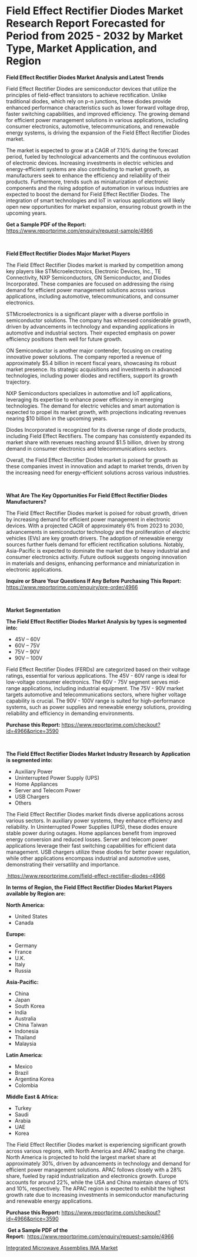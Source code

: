 <p><h1>Field Effect Rectifier Diodes Market Research Report Forecasted for Period from 2025 -  2032 by Market Type, Market Application, and Region</h1></p><p><strong>Field Effect Rectifier Diodes Market Analysis and Latest Trends</strong></p>
<p><p>Field Effect Rectifier Diodes are semiconductor devices that utilize the principles of field-effect transistors to achieve rectification. Unlike traditional diodes, which rely on p-n junctions, these diodes provide enhanced performance characteristics such as lower forward voltage drop, faster switching capabilities, and improved efficiency. The growing demand for efficient power management solutions in various applications, including consumer electronics, automotive, telecommunications, and renewable energy systems, is driving the expansion of the Field Effect Rectifier Diodes market.</p><p>The market is expected to grow at a CAGR of 7.10% during the forecast period, fueled by technological advancements and the continuous evolution of electronic devices. Increasing investments in electric vehicles and energy-efficient systems are also contributing to market growth, as manufacturers seek to enhance the efficiency and reliability of their products. Furthermore, trends such as miniaturization of electronic components and the rising adoption of automation in various industries are expected to boost the demand for Field Effect Rectifier Diodes. The integration of smart technologies and IoT in various applications will likely open new opportunities for market expansion, ensuring robust growth in the upcoming years.</p></p>
<p><strong>Get a Sample PDF of the Report:&nbsp;</strong> <a href="https://www.reportprime.com/enquiry/request-sample/4966?utm_campaign=2324&utm_medium=2&utm_source=Github&utm_content=ia&utm_term=19032025&utm_id=field-effect-rectifier-diodes">https://www.reportprime.com/enquiry/request-sample/4966</a></p>
<p>&nbsp;</p>
<p><strong>Field Effect Rectifier Diodes Major Market Players</strong></p>
<p><p>The Field Effect Rectifier Diodes market is marked by competition among key players like STMicroelectronics, Electronic Devices, Inc., TE Connectivity, NXP Semiconductors, ON Semiconductor, and Diodes Incorporated. These companies are focused on addressing the rising demand for efficient power management solutions across various applications, including automotive, telecommunications, and consumer electronics.</p><p>STMicroelectronics is a significant player with a diverse portfolio in semiconductor solutions. The company has witnessed considerable growth, driven by advancements in technology and expanding applications in automotive and industrial sectors. Their expected emphasis on power efficiency positions them well for future growth.</p><p>ON Semiconductor is another major contender, focusing on creating innovative power solutions. The company reported a revenue of approximately $5.4 billion in recent fiscal years, showcasing its robust market presence. Its strategic acquisitions and investments in advanced technologies, including power diodes and rectifiers, support its growth trajectory.</p><p>NXP Semiconductors specializes in automotive and IoT applications, leveraging its expertise to enhance power efficiency in emerging technologies. The demand for electric vehicles and smart automation is expected to propel its market growth, with projections indicating revenues nearing $10 billion in the upcoming years.</p><p>Diodes Incorporated is recognized for its diverse range of diode products, including Field Effect Rectifiers. The company has consistently expanded its market share with revenues reaching around $1.5 billion, driven by strong demand in consumer electronics and telecommunications sectors.</p><p>Overall, the Field Effect Rectifier Diodes market is poised for growth as these companies invest in innovation and adapt to market trends, driven by the increasing need for energy-efficient solutions across various industries.</p></p>
<p>&nbsp;</p>
<p><strong>What Are The Key Opportunities For Field Effect Rectifier Diodes Manufacturers?</strong></p>
<p><p>The Field Effect Rectifier Diodes market is poised for robust growth, driven by increasing demand for efficient power management in electronic devices. With a projected CAGR of approximately 6% from 2023 to 2030, advancements in semiconductor technology and the proliferation of electric vehicles (EVs) are key growth drivers. The adoption of renewable energy sources further fuels demand for efficient rectification solutions. Notably, Asia-Pacific is expected to dominate the market due to heavy industrial and consumer electronics activity. Future outlook suggests ongoing innovation in materials and designs, enhancing performance and miniaturization in electronic applications.</p></p>
<p><strong>Inquire or Share Your Questions If Any Before Purchasing This Report:</strong> <a href="https://www.reportprime.com/enquiry/pre-order/4966?utm_campaign=2324&utm_medium=2&utm_source=Github&utm_content=ia&utm_term=19032025&utm_id=field-effect-rectifier-diodes">https://www.reportprime.com/enquiry/pre-order/4966</a></p>
<p>&nbsp;</p>
<p><strong>Market Segmentation</strong></p>
<p><strong>The Field Effect Rectifier Diodes Market Analysis by types is segmented into:</strong></p>
<p><ul><li>45V – 60V</li><li>60V – 75V</li><li>75V – 90V</li><li>90V – 100V</li></ul></p>
<p><p>Field Effect Rectifier Diodes (FERDs) are categorized based on their voltage ratings, essential for various applications. The 45V - 60V range is ideal for low-voltage consumer electronics. The 60V - 75V segment serves mid-range applications, including industrial equipment. The 75V - 90V market targets automotive and telecommunications sectors, where higher voltage capability is crucial. The 90V - 100V range is suited for high-performance systems, such as power supplies and renewable energy solutions, providing reliability and efficiency in demanding environments.</p></p>
<p><strong>Purchase this Report:&nbsp;</strong><a href="https://www.reportprime.com/checkout?id=4966&price=3590&utm_campaign=2324&utm_medium=2&utm_source=Github&utm_content=ia&utm_term=19032025&utm_id=field-effect-rectifier-diodes">https://www.reportprime.com/checkout?id=4966&price=3590</a></p>
<p>&nbsp;</p>
<p><strong>The Field Effect Rectifier Diodes Market Industry Research by Application is segmented into:</strong></p>
<p><ul><li>Auxiliary Power</li><li>Uninterrupted Power Supply (UPS)</li><li>Home Appliances</li><li>Server and Telecom Power</li><li>USB Chargers</li><li>Others</li></ul></p>
<p><p>The Field Effect Rectifier Diodes market finds diverse applications across various sectors. In auxiliary power systems, they enhance efficiency and reliability. In Uninterrupted Power Supplies (UPS), these diodes ensure stable power during outages. Home appliances benefit from improved energy conversion and reduced losses. Server and telecom power applications leverage their fast switching capabilities for efficient data management. USB chargers utilize these diodes for better power regulation, while other applications encompass industrial and automotive uses, demonstrating their versatility and importance.</p></p>
<p><a href="https://www.reportprime.com/field-effect-rectifier-diodes-r4966?utm_campaign=2324&utm_medium=2&utm_source=Github&utm_content=ia&utm_term=19032025&utm_id=field-effect-rectifier-diodes">&nbsp;https://www.reportprime.com/field-effect-rectifier-diodes-r4966</a></p>
<p><strong>In terms of Region, the Field Effect Rectifier Diodes Market Players available by Region are:</strong></p>
<p>
    <p> <strong> North America: </strong>
        <ul>
            <li>United States</li>
            <li>Canada</li>
        </ul>
        </p> 
    <p> <strong> Europe: </strong>
        <ul>
            <li>Germany</li>
            <li>France</li>
            <li>U.K.</li>
            <li>Italy</li>
            <li>Russia</li>
        </ul>
        </p> 
    <p> <strong> Asia-Pacific: </strong>
        <ul>
            <li>China</li>
            <li>Japan</li>
            <li>South Korea</li>
            <li>India</li>
            <li>Australia</li>
            <li>China Taiwan</li>
            <li>Indonesia</li>
            <li>Thailand</li>
            <li>Malaysia</li>
        </ul>
        </p> 
    <p> <strong> Latin America: </strong>
        <ul>
            <li>Mexico</li>
            <li>Brazil</li>
            <li>Argentina Korea</li>
            <li>Colombia</li>
        </ul>
        </p> 
    <p> <strong> Middle East & Africa: </strong>
        <ul>
            <li>Turkey</li>
            <li>Saudi</li>
            <li>Arabia</li>
            <li>UAE</li>
            <li>Korea</li>
        </ul>
    </p>
    </p>
<p><p>The Field Effect Rectifier Diodes market is experiencing significant growth across various regions, with North America and APAC leading the charge. North America is projected to hold the largest market share at approximately 30%, driven by advancements in technology and demand for efficient power management solutions. APAC follows closely with a 28% share, fueled by rapid industrialization and electronics growth. Europe accounts for around 22%, while the USA and China maintain shares of 10% and 10%, respectively. The APAC region is expected to exhibit the highest growth rate due to increasing investments in semiconductor manufacturing and renewable energy applications.</p></p>
<p><strong>Purchase this Report: </strong><a href="https://www.reportprime.com/checkout?id=4966&price=3590&utm_campaign=2324&utm_medium=2&utm_source=Github&utm_content=ia&utm_term=19032025&utm_id=field-effect-rectifier-diodes">https://www.reportprime.com/checkout?id=4966&price=3590</a></p>
<p>&nbsp;<strong>Get a Sample PDF of the Report:&nbsp;&nbsp;</strong><a href="https://www.reportprime.com/enquiry/request-sample/4966?utm_campaign=2324&utm_medium=2&utm_source=Github&utm_content=ia&utm_term=19032025&utm_id=field-effect-rectifier-diodes">https://www.reportprime.com/enquiry/request-sample/4966</a></p>
<p><strong></strong></p>
<p><p><a href="https://github.com/sca704osol/Market-Research-Report-List-1/blob/main/integrated-microwave-assemblies-ima-market.md?utm_campaign=2324&utm_medium=2&utm_source=Github&utm_content=ia&utm_term=19032025&utm_id=field-effect-rectifier-diodes">Integrated Microwave Assemblies IMA Market</a></p></p>